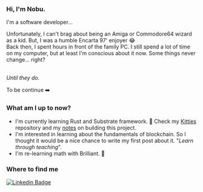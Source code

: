 ### Hi, I'm Nobu.
I'm a software developer...

Unfortunately, I can't brag about being an Amiga or Commodore64 wizard as a kid. But, I was a humble Encarta 97' enjoyer :joy:  
Back then, I spent hours in front of the family PC. I still spend a lot of time on my computer, but at least I'm conscious about it now. Some things never change...  right?   
<br />

*Until they do.*  

To be continue :arrow_right:  

### What am I up to now?
 - I'm currently learning Rust and Substrate framework. :crab: Check my [Kitties](https://github.com/nobuyoshiAquino/ic-kitties) repository and my [notes](https://github.com/nobuyoshiAquino/ic-kitties/blob/main/my-notes.md) on building this project.  
 - I'm interested in learning about the fundamentals of blockchain. So I thought it would be a nice chance to write my first post about it. "*Learn through teaching*".  
 - I'm re-learning math with Brilliant. :game_die:  

 ### Where to find me
 [![Linkedin Badge](https://img.shields.io/badge/LinkedIn-0077B5?style=for-the-badge&logo=linkedin&logoColor=white)](https://www.linkedin.com/in/nobuyoshi-aquino/)  

<!--
**nobuyoshiAquino/nobuyoshiAquino** is a ✨ _special_ ✨ repository because its `README.md` (this file) appears on your GitHub profile.

Here are some ideas to get you started:

- 🔭 I’m currently working on ...
- 🌱 I’m currently learning ...
- 👯 I’m looking to collaborate on ...
- 🤔 I’m looking for help with ...
- 💬 Ask me about ...
- 📫 How to reach me: ...
- 😄 Pronouns: ...
- ⚡ Fun fact: ...
-->
